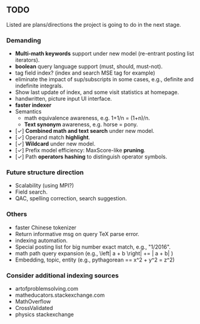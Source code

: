 ## TODO
Listed are plans/directions the project is going to do
in the next stage.

### Demanding
* **Multi-math keywords** support under new model (re-entrant posting list iterators).
* **boolean** query language support (must, should, must-not).
* tag field index? (index and search MSE tag for example)
* eliminate the impact of sup/subscripts in some cases, e.g., definite and indefinite integrals.
* Show last update of index, and some visit statistics at homepage.
* handwritten, picture input UI interface.
* **faster indexer**
* Semantics
  * math equivalence awareness, e.g. 1+1/n = (1+n)/n.
  * **Text synonym** awareness, e.g. horse = pony.
* [✓] **Combined math and text search** under new model.
* [✓] Operand match **highlight**.
* [✓] **Wildcard** under new model.
* [✓] Prefix model efficiency: MaxScore-like **pruning**.
* [✓] Path **operators hashing** to distinguish operator symbols.

### Future structure direction
* Scalability (using MPI?)
* Field search.
* QAC, spelling correction, search suggestion.

### Others
* faster Chinese tokenizer
* Return informative msg on query TeX parse error.
* indexing automation.
* Special posting list for big number exact match, e.g., "1/2016".
* math path query expansion (e.g., \left| a + b \right| += | a + b| )
* Embedding, topic, entity (e.g., pythagorean == x^2 + y^2 = z^2)

### Consider additional indexing sources
* artofproblemsolving.com
* matheducators.stackexchange.com
* MathOverflow
* CrossValidated
* physics stackexchange
